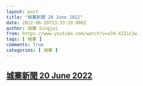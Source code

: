 ```yaml
---
layout: post
title: "城寨新聞 20 June 2022"
date: 2022-06-20T13:33:19.000Z
author: 城寨 Singjai
from: https://www.youtube.com/watch?v=o7A-XZZic2w
tags: [ 城寨 ]
comments: True
categories: [ 城寨 ]
---
```

<!--1655731999000-->
[城寨新聞 20 June 2022](https://www.youtube.com/watch?v=o7A-XZZic2w)
------

<div>

</div>
